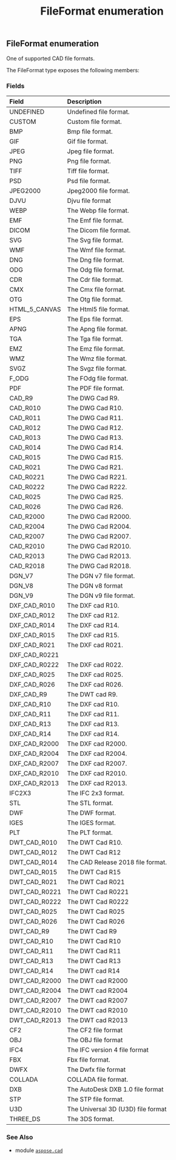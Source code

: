 ﻿---
title: FileFormat enumeration
second_title: Aspose.CAD for Python via .NET API References
description: 
type: docs
weight: 640
url: /aspose.cad/fileformat/
is_root: false
---

## FileFormat enumeration

One of supported CAD file formats.



The FileFormat type exposes the following members:

### Fields
| Field | Description |
| :- | :- |
| UNDEFINED | Undefined file format. |
| CUSTOM | Custom file format. |
| BMP | Bmp file format. |
| GIF | Gif file format. |
| JPEG | Jpeg file format. |
| PNG | Png file format. |
| TIFF | Tiff file format. |
| PSD | Psd file format. |
| JPEG2000 | Jpeg2000 file format. |
| DJVU | Djvu file format |
| WEBP | The Webp file format. |
| EMF | The Emf file format. |
| DICOM | The Dicom file format. |
| SVG | The Svg file format. |
| WMF | The Wmf file format. |
| DNG | The Dng file format. |
| ODG | The Odg file format. |
| CDR | The Cdr file format. |
| CMX | The Cmx file format. |
| OTG | The Otg file format. |
| HTML_5_CANVAS | The Html5 file format. |
| EPS | The Eps file format. |
| APNG | The Apng file format. |
| TGA | The Tga file format. |
| EMZ | The Emz file format. |
| WMZ | The Wmz file format. |
| SVGZ | The Svgz file format. |
| F_ODG | The FOdg file format. |
| PDF | The PDF file format. |
| CAD_R9 | The DWG Cad R9. |
| CAD_R010 | The DWG Cad R10. |
| CAD_R011 | The DWG Cad R11. |
| CAD_R012 | The DWG Cad R12. |
| CAD_R013 | The DWG Cad R13. |
| CAD_R014 | The DWG Cad R14. |
| CAD_R015 | The DWG Cad R15. |
| CAD_R021 | The DWG Cad R21. |
| CAD_R0221 | The DWG Cad R221. |
| CAD_R0222 | The DWG Cad R222. |
| CAD_R025 | The DWG Cad R25. |
| CAD_R026 | The DWG Cad R26. |
| CAD_R2000 | The DWG Cad R2000. |
| CAD_R2004 | The DWG Cad R2004. |
| CAD_R2007 | The DWG Cad R2007. |
| CAD_R2010 | The DWG Cad R2010. |
| CAD_R2013 | The DWG Cad R2013. |
| CAD_R2018 | The DWG Cad R2018. |
| DGN_V7 | The DGN v7 file format. |
| DGN_V8 | The DGN v8 format |
| DGN_V9 | The DGN v9 file format. |
| DXF_CAD_R010 | The DXF cad R10. |
| DXF_CAD_R012 | The DXF cad R12. |
| DXF_CAD_R014 | The DXF cad R14. |
| DXF_CAD_R015 | The DXF cad R15. |
| DXF_CAD_R021 | The DXF cad R021. |
| DXF_CAD_R0221 |  |
| DXF_CAD_R0222 | The DXF cad R022. |
| DXF_CAD_R025 | The DXF cad R025. |
| DXF_CAD_R026 | The DXF cad R026. |
| DXF_CAD_R9 | The DWT cad R9. |
| DXF_CAD_R10 | The DXF cad R10. |
| DXF_CAD_R11 | The DXF cad R11. |
| DXF_CAD_R13 | The DXF cad R13. |
| DXF_CAD_R14 | The DXF cad R14. |
| DXF_CAD_R2000 | The DXF cad R2000. |
| DXF_CAD_R2004 | The DXF cad R2004. |
| DXF_CAD_R2007 | The DXF cad R2007. |
| DXF_CAD_R2010 | The DXF cad R2010. |
| DXF_CAD_R2013 | The DXF cad R2013. |
| IFC2X3 | The IFC 2x3 format. |
| STL | The STL format. |
| DWF | The DWF format. |
| IGES | The IGES format. |
| PLT | The PLT format. |
| DWT_CAD_R010 | The DWT Cad R10. |
| DWT_CAD_R012 | The DWT Cad R12 |
| DWT_CAD_R014 | The CAD Release 2018 file format. |
| DWT_CAD_R015 | The DWT Cad R15 |
| DWT_CAD_R021 | The DWT Cad R021 |
| DWT_CAD_R0221 | The DWT Cad R0221 |
| DWT_CAD_R0222 | The DWT Cad R0222 |
| DWT_CAD_R025 | The DWT Cad R025 |
| DWT_CAD_R026 | The DWT Cad R026 |
| DWT_CAD_R9 | The DWT Cad R9 |
| DWT_CAD_R10 | The DWT Cad R10 |
| DWT_CAD_R11 | The DWT Cad R11 |
| DWT_CAD_R13 | The DWT Cad R13 |
| DWT_CAD_R14 | The DWT cad R14 |
| DWT_CAD_R2000 | The DWT cad R2000 |
| DWT_CAD_R2004 | The DWT cad R2004 |
| DWT_CAD_R2007 | The DWT cad R2007 |
| DWT_CAD_R2010 | The DWT cad R2010 |
| DWT_CAD_R2013 | The DWT cad R2013 |
| CF2 | The CF2 file format |
| OBJ | The OBJ file format |
| IFC4 | The IFC version 4 file format |
| FBX | Fbx file format. |
| DWFX | The Dwfx file format |
| COLLADA | COLLADA file format. |
| DXB | The AutoDesk DXB 1.0 file format |
| STP | The STP file format. |
| U3D | The Universal 3D (U3D) file format |
| THREE_DS | The 3DS format. |



### See Also
* module [`aspose.cad`](..)
